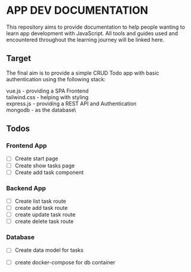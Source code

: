 # APP DEV DOCUMENTATION

This repository aims to provide documentation to help people wanting to learn app development with JavaScript. All tools and guides used and encountered throughout the learning journey will be linked here. 

## Target
The final aim is to provide a simple CRUD Todo app with basic authentication using the following stack:

vue.js - providing a SPA Frontend \
tailwind.css - helping with styling \
express.js - providing a REST API and Authentication\
mongodb - as the database\

## Todos

### Frontend App
- [ ] Create start page 
- [ ] Create show tasks page
- [ ] Create add task component

### Backend App
- [ ] Create list task route
- [ ] create add task route
- [ ] create update task route
- [ ] create delete task route

### Database
- [ ] Create data model for tasks
- [ ] create docker-compose for db container


